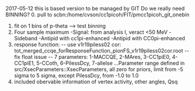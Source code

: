 2017-05-12
this is based version to be managed by GIT
Do we really need BINNING?
0. pull to scbn:/home/cvson/cc1picoh/FIT/pmcc1picoh_git_onebin
1. fit on 1 bins of p-theta --> test binning
2. Four sample maximum -Signal: from analysis I, veract <50 MeV -Sideband -Antipid with cc1pi-enhanced -Antipid with CC0pi-enhanced
3. response function: -- use v1r19piless02 cor: tot_merged_ccqe_forResponseFunction_pionFS_v1r19piless02cor.root -- fix float issue -- 7 parameters: 1-MACCQE, 2-MAres, 3-CC1piE0, 4-CC1piE1, 5-CCoth, 6-PilessDcy, 7-allelse
...Parameter range defined in src/XsecParameters::XsecParameters, all zero for priors, limit from -5 sigma to 5 sigma, except PilessDcy, from -1.0 to 1.0
4. included obervable information of vertex activity, other angles, Qsq
